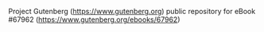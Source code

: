Project Gutenberg (https://www.gutenberg.org) public repository for
eBook #67962 (https://www.gutenberg.org/ebooks/67962)
